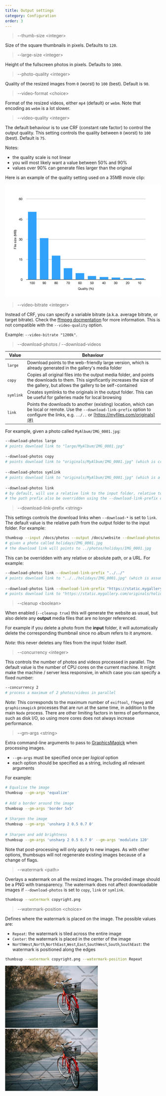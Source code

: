 ```yaml
---
title: Output settings
category: Configuration
order: 3
---
```


> \-\-thumb-size &lt;integer&gt;

Size of the square thumbnails in pixels. Defaults to `120`.

> \-\-large-size &lt;integer&gt;

Height of the fullscreen photos in pixels. Defaults to `1000`.

> \-\-photo-quality &lt;integer&gt;

Quality of the resized images from `0` (worst) to `100` (best).
Default is `90`.

> \-\-video-format &lt;choice&gt;

Format of the resized videos, either `mp4` (default) or `webm`.
Note that encoding as `webm` is a lot slower.

> \-\-video-quality &lt;integer&gt;

The default behaviour is to use CRF (constant rate factor) to control the output quality.
This setting controls the quality between `0` (worst) to `100` (best). Default is `75`.

Notes:

- the quality scale is not linear
- you will most likely want a value between 50% and 90%
- values over 90% can generate files larger than the original

Here is an example of the quality setting used on a 35MB movie clip:

![Quality size ratio](../../images/video-quality.png)

> \-\-video-bitrate &lt;integer&gt;

Instead of CRF, you can specify a variable bitrate (a.k.a. average bitrate, or target bitrate).
Check the [ffmpeg docmentation](https://trac.ffmpeg.org/wiki/Encode/H.264) for more information.
This is not compatible with the `--video-quality` option.

Example: `--video-bitrate "1200k"`.

> \-\-download-photos / \-\-download-videos

| Value	| Behaviour |
|-------|-------------------------|
| `large`	| Download points to the web-friendly large version, which is already generated in the gallery's media folder |
| `copy`  |	Copies all original files into the output media folder, and points the downloads to them. This significantly increases the size of the gallery, but allows the gallery to be self-contained |
| `symlink`	| Creates symlinks to the originals in the output folder. This can be useful for galleries made for local browsing |
| `link`  |	Points the downloads to another (existing) location, which can be local or remote. Use the `--download-link-prefix` option to configure the links, e.g. `../..` or [https://myfiles.com/originals](#) |

For example, given a photo called `MyAlbum/IMG_0001.jpg`:

```bash
--download-photos large
# points download link to "large/MyAlbum/IMG_0001.jpg"

--download-photos copy
# points download link to "originals/MyAlbum/IMG_0001.jpg" (which is created as part of the build)

--download-photos symlink
# points download link to "originals/MyAlbum/IMG_0001.jpg" (which is a symlink to the input photo)

--download-photos link
# by default, will use a relative link to the input folder, relative to the output folder
# the path prefix also be overridden using the --download-link-prefix option
```

> \-\-download-link-prefix &lt;string&gt;

This settings controls the download links when `--download-*` is set to `link`.
The default value is the relative path from the output folder to the input folder.
For example:

```bash
thumbsup --input /docs/photos --output /docs/website --download-photos link
# given a photo called holidays/IMG_0001.jpg
# the download link will points to ../photos/holidays/IMG_0001.jpg
```

This can be overridden with any relative or absolute path, or a URL. For example:

```bash
--download-photos link --download-link-prefix "../../"
# points download link to "../../holidays/IMG_0001.jpg" (which is assumed to already exist)

--download-photos link --download-link-prefix "https://static.mygallery.com/originals/"
# points download link to "https://static.mygallery.com/originals/holidays/IMG_0001.jpg" (which is assumed to already exist)
```

> \-\-cleanup &lt;boolean&gt;

When enabled (`--cleanup true`) this will generate the website as usual,
but also delete any **output** media files that are no longer referenced.

For example if you delete a photo from the **input** folder,
it will automatically delete the corresponding thumbnail since no album refers to it anymore.

*Note:* this never deletes any files from the input folder itself.

> \-\-concurrency &lt;integer&gt;

This controls the number of photos and videos processed in parallel.
The default value is the number of CPU cores on the current machine.
It might make the machine / server less responsive, in which case you can specify a fixed number:

```bash
--concurrency 2
# process a maximum of 2 photos/videos in parallel
```

*Note:* This corresponds to the maximum number of `exiftool`, `ffmpeg` and `graphicsmagick`
processes that are run at the same time, in addition to the main `Node` process.
There are other limiting factors in terms of performance, such as disk I/O,
so using more cores does not always increase performance.

> \-\-gm-args &lt;string&gt;

Extra command-line arguments to pass to [GraphicsMagick](http://www.graphicsmagick.org/) when processing images.

- `--gm-args` must be specified once per _logical_ option
- each option should be specified as a string, including all relevant arguments

For example:

```bash
# Equalise the image
thumbsup --gm-args 'equalize'

# Add a border around the image
thumbsup --gm-args 'border 5x5'

# Sharpen the image
thumbsup --gm-args 'unsharp 2 0.5 0.7 0'

# Sharpen and add brightness
thumbsup --gm-args 'unsharp 2 0.5 0.7 0' --gm-args 'modulate 120'
```

Note that post-processing will only apply to new images.
As with other options, thumbsups will not regenerate existing images because of a change of flags.

> \-\-watermark &lt;path&gt;

Overlays a watermark on all the resized images. The provided image should be a PNG with transparency.
The watermark does not affect downloadable images if `--download-photos` is set to `copy`, `link` or `symlink`.

```bash
thumbsup --watermark copyright.png
```

> \-\-watermark-position &lt;choice&gt;

Defines where the watermark is placed on the image. The possible values are:

- `Repeat`: the watermark is tiled across the entire image
- `Center`: the watermark is placed in the center of the image
- `NorthWest`,`North`,`NorthEast`,`West`,`East`,`SouthWest`,`South`,`SouthEast`: the watermark is positioned along the edges

```bash
thumbsup --watermark copyright.png --watermark-position Repeat
```

![watermark](../../images/watermark.jpg) ![tiled](../../images/watermark-repeat.jpg)
